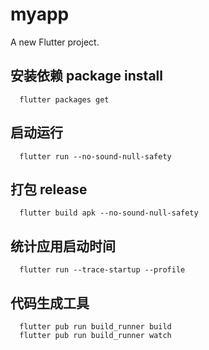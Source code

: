 # myapp

A new Flutter project.

## 安装依赖 package install
```
  flutter packages get
```

##  启动运行
```
  flutter run --no-sound-null-safety
```

##  打包 release
```
  flutter build apk --no-sound-null-safety
```

##  统计应用启动时间
```
  flutter run --trace-startup --profile
```

##  代码生成工具
```
  flutter pub run build_runner build
  flutter pub run build_runner watch
```
